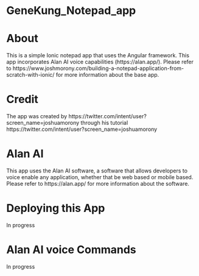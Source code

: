 # GeneKung_Notepad_app
<h1>About</h1>
This is a simple Ionic notepad app that uses the Angular framework. This app incorporates Alan AI voice capabilities (https://alan.app/). Please refer to https://www.joshmorony.com/building-a-notepad-application-from-scratch-with-ionic/ for more information about the base app.

<h1>Credit</h1>
The app was created by https://twitter.com/intent/user?screen_name=joshuamorony through his tutorial https://twitter.com/intent/user?screen_name=joshuamorony

<h1>Alan AI</h1>
This app uses the Alan AI software, a software that allows developers to voice enable any application, whether that be web based or mobile based. Please refer to https://alan.app/ for more information about the software. 

<h1>Deploying this App</h1>
In progress


<h1>Alan AI voice Commands</h1>
In progress
